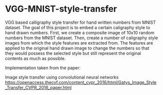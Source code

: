 # VGG-MNIST-style-transfer

VGG based calligraphy style transfer for hand written numbers from MNIST dataset. The goal of this project is to embed a certain caligraphy style to hand drawn numbers. First, we create a composite image of 10x10 random numbers from the MNIST dataset. Then, create a number of caligraphy style images from which the style features are extracted from. The features are applied to the original hand drawn image to change the numbers so that they would possess the selected style but still represent the original contents as much as possible.

Implementation taken from the paper:

Image style transfer using convolutional neural networks
https://openaccess.thecvf.com/content_cvpr_2016/html/Gatys_Image_Style_Transfer_CVPR_2016_paper.html
